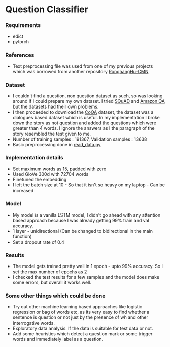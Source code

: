# Question Classifier

### Requirements
* edict
* pytorch 


### References
* Text preprocessing file was used from one of my previous projects which was borrowed from another repository
[RonghangHu-CMN](https://github.com/ronghanghu/cmn/blob/master/util/text_processing.py)


### Dataset 
* I couldn't find a question, non question dataset as such, so was looking around if I could prepare my own 
dataset. I tried [SQuAD](https://rajpurkar.github.io/SQuAD-explorer/) and [Amazon QA](http://jmcauley.ucsd.edu/data/amazon/qa/) but 
the datasets had their own problems.
* I then proceeded to download the [CoQA](https://stanfordnlp.github.io/coqa/) dataset, the dataset was 
a dialogues based dataset which is useful. In my implementation I broke down the story as not question and 
added the questions which were greater than 4 words. I ignore the answers as I the paragraph of the 
story resembled the test given to me.
* Number of training samples : 191367, Validation samples : 13638
* Basic preprocessing done in [read_data.py](read_data.py)


### Implementation details
* Set maximum words as 15, padded with zero
* Used GloVe 300d with 72704 words
* Finetuned the embedding
* I left the batch size at 10 - So that it isn't so heavy on my laptop - Can be increased


### Model
* My model is a vanilla LSTM model, I didn't go ahead with any attention based approach 
because I was already getting 99% train and val accuracy. 
* 1 layer - unidirectional (Can be changed to bidirectional in the main function)
* Set a dropout rate of 0.4


### Results
* The model gets trained pretty well in 1 epoch - upto 99% accuracy. So I set the max number of epochs as 2
* I checked the test results for a few samples and the model does make some errors, but overall it works well.


### Some other things which could be done
* Try out other machine learning based approaches like logistic regression or bag of words etc, as its very easy 
to find whether a sentence is question or not just by the presence of wh and other interrogative 
words.
* Exploratory data analysis. If the data is suitable for test data or not.
* Add some heuristics which detect a question mark or some trigger words and immediately label as a question.
